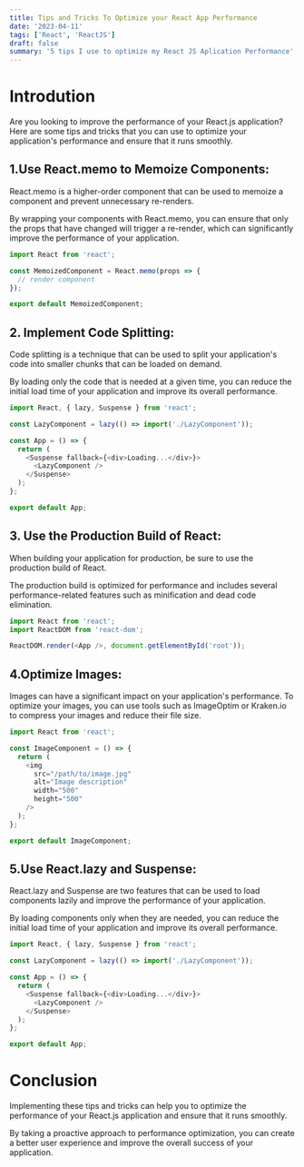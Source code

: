 ```yaml
---
title: Tips and Tricks To Optimize your React App Performance
date: '2023-04-11'
tags: ['React', 'ReactJS']
draft: false
summary: '5 tips I use to optimize my React JS Aplication Performance'
---
```



# Introdution

Are you looking to improve the performance of your React.js application? Here are some tips and tricks that you can use to optimize your application's performance and ensure that it runs smoothly.

## 1.Use React.memo to Memoize Components:

React.memo is a higher-order component that can be used to memoize a component and prevent unnecessary re-renders. 

By wrapping your components with React.memo, you can ensure that only the props that have changed will trigger a re-render, which can significantly improve the performance of your application.

```Javascript
import React from 'react';

const MemoizedComponent = React.memo(props => {
  // render component
});

export default MemoizedComponent;
```


## 2. Implement Code Splitting:

Code splitting is a technique that can be used to split your application's code into smaller chunks that can be loaded on demand.

By loading only the code that is needed at a given time, you can reduce the initial load time of your application and improve its overall performance.

``` Javascript
import React, { lazy, Suspense } from 'react';

const LazyComponent = lazy(() => import('./LazyComponent'));

const App = () => {
  return (
    <Suspense fallback={<div>Loading...</div>}>
      <LazyComponent />
    </Suspense>
  );
};

export default App;
```


## 3. Use the Production Build of React:
When building your application for production, be sure to use the production build of React. 

The production build is optimized for performance and includes several performance-related features such as minification and dead code elimination.

```Javascript
import React from 'react';
import ReactDOM from 'react-dom';

ReactDOM.render(<App />, document.getElementById('root'));
```


## 4.Optimize Images: 

Images can have a significant impact on your application's performance. To optimize your images, you can use tools such as ImageOptim or Kraken.io to compress your images and reduce their file size.

```Javascript
import React from 'react';

const ImageComponent = () => {
  return (
    <img
      src="/path/to/image.jpg"
      alt="Image description"
      width="500"
      height="500"
    />
  );
};

export default ImageComponent;
```


## 5.Use React.lazy and Suspense:
React.lazy and Suspense are two features that can be used to load components lazily and improve the performance of your application. 

By loading components only when they are needed, you can reduce the initial load time of your application and improve its overall performance.

```Javascript
import React, { lazy, Suspense } from 'react';

const LazyComponent = lazy(() => import('./LazyComponent'));

const App = () => {
  return (
    <Suspense fallback={<div>Loading...</div>}>
      <LazyComponent />
    </Suspense>
  );
};

export default App;
```

# Conclusion
Implementing these tips and tricks can help you to optimize the performance of your React.js application and ensure that it runs smoothly.

By taking a proactive approach to performance optimization, you can create a better user experience and improve the overall success of your application.




​


